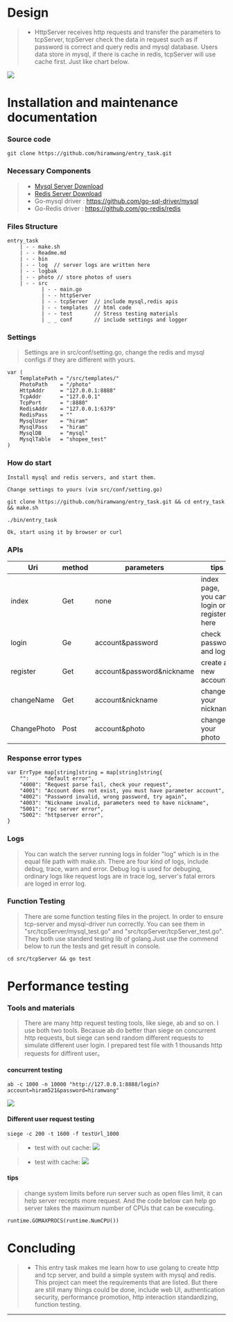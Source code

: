 # Design 

>* HttpServer receives http requests and transfer the parameters to tcpServer, tcpServer check the data in request such as if password is correct and query redis and mysql database. Users data store in mysql, if there is cache in redis, tcpServer will use cache first. Just like chart below.

![](https://ws1.sinaimg.cn/large/006tNbRwgy1fu7c8ry359j30yc1a0tat.jpg)

# Installation and maintenance documentation

### Source code
```
git clone https://github.com/hiramwang/entry_task.git
```
### Necessary Components
> * [Mysql Server Download](https://dev.mysql.com/downloads/)
> * [Redis Server Download](http://redis.io)
> * Go-mysql driver : https://github.com/go-sql-driver/mysql
> * Go-Redis driver : https://github.com/go-redis/redis

### Files Structure

```
entry_task
    | - - make.sh
    | - - Readme.md
    | - - bin
    | - - log  // server logs are written here
    | - - logbak
    | - - photo // store photos of users
    | - - src
           | - - main.go
           | - - httpServer
           | - - tcpServer  // include mysql,redis apis
           | - - templates  // html code
           | - - test       // Stress testing materials
           | _ _ conf       // include settings and logger
``` 

### Settings
> Settings are in src/conf/setting.go, change the redis and mysql configs if they are different with yours.
```
var (                               
    TemplatePath = "/src/templates/"                      
    PhotoPath    = "/photo"                              
    HttpAddr     = "127.0.0.1:8888"                        
    TcpAddr      = "127.0.0.1"                           
    TcpPort      = ":8880"                               
    RedisAddr    = "127.0.0.1:6379"                       
    RedisPass    = ""                                
    MysqlUser    = "hiram"                                   
    MysqlPass    = "hiram"                                   
    MysqlDB      = "mysql"
    MysqlTable   = "shopee_test"                                    
)     
```

### How do start

```
Install mysql and redis servers, and start them.

Change settings to yours (vim src/conf/setting.go)

git clone https://github.com/hiramwang/entry_task.git && cd entry_task && make.sh

./bin/entry_task

Ok, start using it by browser or curl
```

### APIs

| Uri |method| parameters | tips |
| --------   | --- | ----- | ---- |
|index|Get|none|index page, you can login or register here|
|login|Ge|account&password| check password and login |
|register|Get|account&password&nickname|create a new account|
|changeName|Get|account&nickname| change your nickname|
|ChangePhoto|Post|account&photo|change your photo|

### Response error types

```
var ErrType map[string]string = map[string]string{
    "":     "default error",
    "4000": "Request parse fail, check your request",
    "4001": "Account does not exist, you must have parameter account",
    "4002": "Password invalid, wrong password, try again",
    "4003": "Nickname invalid, parameters need to have nickname",
    "5001": "rpc server error",
    "5002": "httpserver error",
}  
```
### Logs
> You can watch the server running logs in folder "log" which is in the equal file path with make.sh. There are four kind of logs, include debug, trace, warn and error. Debug log is used for debuging, ordinary logs like request logs are in trace log, server's fatal errors are loged in error log. 

### Function Testing
> There are some function testing files in the project. In order to ensure tcp-server and mysql-driver run correctly. You can see them in "src/tcpServer/mysql_test.go" and "src/tcpServer/tcpServer_test.go". They both use standerd testing lib of golang.Just use the commend below to run the tests and get result in console.

```
cd src/tcpServer && go test
```

# Performance testing

### Tools and materials
>  There are many http request testing tools, like siege, ab and so on. I use both two tools. Becasue ab do better than siege on concurrent http requests, but siege can send random different requests to simulate different user login. I prepared test file with 1 thousands http requests for diffirent user。


#### concurrent testing
```
ab -c 1000 -n 10000 "http://127.0.0.1:8888/login?account=hiram521&password=hiramwang"
```

![](https://ws3.sinaimg.cn/large/006tNbRwgy1fu75r5uhjxj30we0rs0yu.jpg)

#### Different user request testing
```
siege -c 200 -t 1600 -f testUrl_1000
```
> * test with out cache:
![](https://ws1.sinaimg.cn/large/006tNbRwgy1fu764w9o04j30l20a2mz5.jpg)


> * test with cache:
![](https://ws2.sinaimg.cn/large/006tNbRwgy1fu761da188j30nq09y40i.jpg)

#### tips
> change system limits before run server such as open files limit, it can help server recepts more request. And the code below can help go server takes the maximum number of CPUs that can be executing.
```
runtime.GOMAXPROCS(runtime.NumCPU())
```

# Concluding

>* This entry task makes me learn how to use golang to create http and tcp server, and build a simple system with mysql and redis. This project can meet the requirements that are listed. But there are still many things could be done, include web UI, authentication security, performance promotion, http interaction standardizing, function testing.


---







